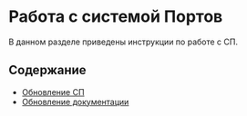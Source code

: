 # Работа с системой Портов

В данном разделе приведены инструкции по работе с СП.

## Содержание

- [Обновление СП](update-ports.md)
- [Обновление документации](update-docs.md)